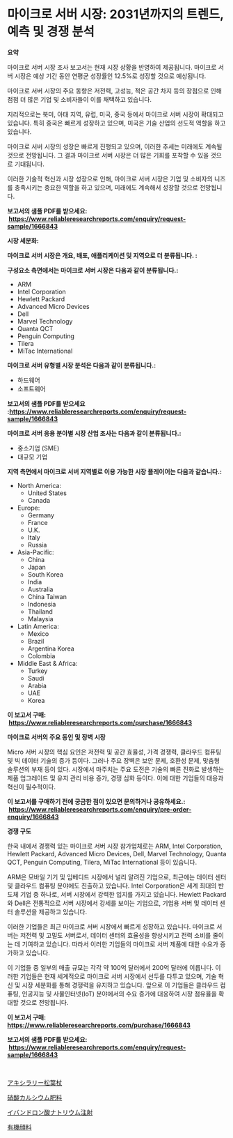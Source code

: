 <p><h1>마이크로 서버 시장: 2031년까지의 트렌드, 예측 및 경쟁 분석</h1></p><p><strong>요약</strong></p>
<p><p>마이크로 서버 시장 조사 보고서는 현재 시장 상황을 반영하여 제공됩니다. 마이크로 서버 시장은 예상 기간 동안 연평균 성장률인 12.5%로 성장할 것으로 예상됩니다.</p><p>마이크로 서버 시장의 주요 동향은 저전력, 고성능, 적은 공간 차지 등의 장점으로 인해 점점 더 많은 기업 및 소비자들이 이를 채택하고 있습니다.</p><p>지리적으로는 북미, 아태 지역, 유럽, 미국, 중국 등에서 마이크로 서버 시장이 확대되고 있습니다. 특히 중국은 빠르게 성장하고 있으며, 미국은 기술 산업의 선도적 역할을 하고 있습니다.</p><p>마이크로 서버 시장의 성장은 빠르게 진행되고 있으며, 이러한 추세는 미래에도 계속될 것으로 전망됩니다. 그 결과 마이크로 서버 시장은 더 많은 기회를 포착할 수 있을 것으로 기대됩니다.</p><p>이러한 기술적 혁신과 시장 성장으로 인해, 마이크로 서버 시장은 기업 및 소비자의 니즈를 충족시키는 중요한 역할을 하고 있으며, 미래에도 계속해서 성장할 것으로 전망됩니다.</p></p>
<p><strong>보고서의 샘플 PDF를 받으세요: &nbsp;<a href="https://www.reliableresearchreports.com/enquiry/request-sample/1666843">https://www.reliableresearchreports.com/enquiry/request-sample/1666843</a></strong></p>
<p><strong>시장 세분화:</strong></p>
<p><strong> 마이크로 서버 시장은 개요, 배포, 애플리케이션 및 지역으로 더 분류됩니다. :</strong></p>
<p><strong>구성요소 측면에서는 마이크로 서버 시장은 다음과 같이 분류됩니다.:</strong></p>
<p><ul><li>ARM</li><li>Intel Corporation</li><li>Hewlett Packard</li><li>Advanced Micro Devices</li><li>Dell</li><li>Marvel Technology</li><li>Quanta QCT</li><li>Penguin Computing</li><li>Tilera</li><li>MiTac International</li></ul></p>
<p><strong> 마이크로 서버 유형별 시장 분석은 다음과 같이 분류됩니다.:</strong></p>
<p><ul><li>하드웨어</li><li>소프트웨어</li></ul></p>
<p><strong>보고서의 샘플 PDF를 받으세요 :<a href="https://www.reliableresearchreports.com/enquiry/request-sample/1666843">https://www.reliableresearchreports.com/enquiry/request-sample/1666843</a></strong></p>
<p><strong> 마이크로 서버 응용 분야별 시장 산업 조사는 다음과 같이 분류됩니다.:</strong></p>
<p><ul><li>중소기업 (SME)</li><li>대규모 기업</li></ul></p>
<p><strong>지역 측면에서 마이크로 서버 지역별로 이용 가능한 시장 플레이어는 다음과 같습니다.:</strong></p>
<p><ul>
    <li>
        North America:
        <ul>
            <li>United States</li>
            <li>Canada</li>
        </ul>
    </li>
    <li>
        Europe:
        <ul>
            <li>Germany</li>
            <li>France</li>
            <li>U.K.</li>
            <li>Italy</li>
            <li>Russia</li>
        </ul>
    </li>
    <li>
        Asia-Pacific:
        <ul>
            <li>China</li>
            <li>Japan</li>
            <li>South Korea</li>
            <li>India</li>
            <li>Australia</li>
            <li>China Taiwan</li>
            <li>Indonesia</li>
            <li>Thailand</li>
            <li>Malaysia</li>
        </ul>
    </li>
    <li>
        Latin America:
        <ul>
            <li>Mexico</li>
            <li>Brazil</li>
            <li>Argentina Korea</li>
            <li>Colombia</li>
        </ul>
    </li>
    <li>
        Middle East & Africa:
        <ul>
            <li>Turkey</li>
            <li>Saudi</li>
            <li>Arabia</li>
            <li>UAE</li>
            <li>Korea</li>
        </ul>
    </li>
    </ul></p>
<p><strong>이 보고서 구매: &nbsp;<a href="https://www.reliableresearchreports.com/purchase/1666843">https://www.reliableresearchreports.com/purchase/1666843</a></strong></p>
<p><strong>마이크로 서버의 주요 동인 및 장벽 시장</strong></p>
<p><p>Micro 서버 시장의 핵심 요인은 저전력 및 공간 효율성, 가격 경쟁력, 클라우드 컴퓨팅 및 빅 데이터 기술의 증가 등이다. 그러나 주요 장벽은 보안 문제, 호환성 문제, 맞춤형 솔루션의 부재 등이 있다. 시장에서 마주치는 주요 도전은 기술의 빠른 진화로 발생하는 제품 업그레이드 및 유지 관리 비용 증가, 경쟁 심화 등이다. 이에 대한 기업들의 대응과 혁신이 필수적이다.</p></p>
<p><strong>이 보고서를 구매하기 전에 궁금한 점이 있으면 문의하거나 공유하세요.: &nbsp;<a href="https://www.reliableresearchreports.com/enquiry/pre-order-enquiry/1666843">https://www.reliableresearchreports.com/enquiry/pre-order-enquiry/1666843</a></strong></p>
<p><strong>경쟁 구도</strong></p>
<p><p>한국 내에서 경쟁력 있는 마이크로 서버 시장 참가업체로는 ARM, Intel Corporation, Hewlett Packard, Advanced Micro Devices, Dell, Marvel Technology, Quanta QCT, Penguin Computing, Tilera, MiTac International 등이 있습니다. </p><p>ARM은 모바일 기기 및 임베디드 시장에서 널리 알려진 기업으로, 최근에는 데이터 센터 및 클라우드 컴퓨팅 분야에도 진출하고 있습니다. Intel Corporation은 세계 최대의 반도체 기업 중 하나로, 서버 시장에서 강력한 입지를 가지고 있습니다. Hewlett Packard와 Dell은 전통적으로 서버 시장에서 강세를 보이는 기업으로, 기업용 서버 및 데이터 센터 솔루션을 제공하고 있습니다.</p><p>이러한 기업들은 최근 마이크로 서버 시장에서 빠르게 성장하고 있습니다. 마이크로 서버는 저전력 및 고밀도 서버로서, 데이터 센터의 효율성을 향상시키고 전력 소비를 줄이는 데 기여하고 있습니다. 따라서 이러한 기업들의 마이크로 서버 제품에 대한 수요가 증가하고 있습니다.</p><p>이 기업들 중 일부의 매출 규모는 각각 약 100억 달러에서 200억 달러에 이릅니다. 이러한 기업들은 현재 세계적으로 마이크로 서버 시장에서 선두를 다투고 있으며, 기술 혁신 및 시장 세분화를 통해 경쟁력을 유지하고 있습니다. 앞으로 이 기업들은 클라우드 컴퓨팅, 인공지능 및 사물인터넷(IoT) 분야에서의 수요 증가에 대응하여 시장 점유율을 확대할 것으로 전망됩니다.</p></p>
<p><strong>이 보고서 구매: &nbsp; <a href="https://www.reliableresearchreports.com/purchase/1666843">https://www.reliableresearchreports.com/purchase/1666843</a></strong></p>
<p><strong>보고서의 샘플 PDF를 받으세요: &nbsp;<a href="https://www.reliableresearchreports.com/enquiry/request-sample/1666843">https://www.reliableresearchreports.com/enquiry/request-sample/1666843</a></strong><strong></strong></p>
<p>&nbsp;</p>
<p><p><a href="https://medium.com/@eduardoramez/%E8%84%87%E8%85%95%E6%9D%BE%E8%91%89%E6%9D%96%E5%B8%82%E5%A0%B4%E3%81%AE%E5%B1%95%E6%9C%9B-%E5%B8%82%E5%A0%B4%E5%8B%95%E5%90%91-%E6%88%90%E9%95%B7-2024%E5%B9%B4%E3%81%8B%E3%82%892031%E5%B9%B4%E3%81%BE%E3%81%A7%E3%81%AE%E4%BA%88%E6%B8%AC-e036aa70df0a">アキシラリー松葉杖</a></p><p><a href="https://medium.com/@jefferyyan895/%E3%82%AB%E3%83%AB%E3%82%B7%E3%82%A6%E3%83%A0%E3%83%8B%E3%83%88%E3%83%AC%E3%83%BC%E3%83%88%E8%82%A5%E6%96%99%E5%B8%82%E5%A0%B4%E5%B1%95%E6%9C%9B-%E7%94%A3%E6%A5%AD%E6%A6%82%E8%A6%81%E3%81%A8%E4%BA%88%E6%B8%AC-2024%E5%B9%B4%E3%81%8B%E3%82%892031%E5%B9%B4-b24b1fe53079">硝酸カルシウム肥料</a></p><p><a href="https://github.com/nemesis2824/Market-Research-Report-List-1/blob/main/873413415475.md">イバンドロン酸ナトリウム注射</a></p><p><a href="https://medium.com/@matteills7854/%E6%9C%89%E6%A9%9F%E9%A1%94%E6%96%99%E5%B8%82%E5%A0%B4%E3%81%AF%E5%B8%82%E5%A0%B4%E3%82%B7%E3%82%A7%E3%82%A2-%E5%B8%82%E5%A0%B4%E3%83%88%E3%83%AC%E3%83%B3%E3%83%89-%E5%B8%82%E5%A0%B4%E6%88%90%E9%95%B7%E3%81%AB%E9%96%A2%E3%81%99%E3%82%8B%E6%83%85%E5%A0%B1%E3%82%92%E6%8F%90%E4%BE%9B%E3%81%97%E3%81%BE%E3%81%99-77826f558531">有機顔料</a></p></p>